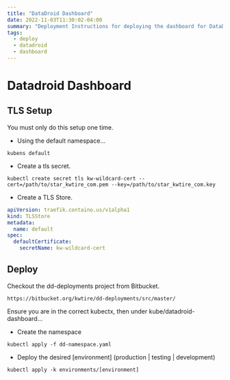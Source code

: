 ```yaml
---
title: "DataDroid Dashboard"
date: 2022-11-03T11:30:02-04:00
summary: "Deployment Instructions for deploying the dashboard for DataDroid"
tags:
  - deploy
  - datadroid
  - dashboard
---
```


# Datadroid Dashboard

## TLS Setup

You must only do this setup one time.  

- Using the default namespace...

`kubens default`

- Create a tls secret.

`kubectl create secret tls kw-wildcard-cert --cert=/path/to/star_kwtire_com.pem --key=/path/to/star_kwtire_com.key`

- Create a TLS Store.

```yaml
apiVersion: traefik.containo.us/v1alpha1
kind: TLSStore
metadata:
  name: default
spec:
  defaultCertificate:
    secretName: kw-wildcard-cert
```

## Deploy

Checkout the dd-deployments project from Bitbucket.

`https://bitbucket.org/kwtire/dd-deployments/src/master/`

Ensure you are in the correct kubectx, then under kube/datadroid-dashboard...

- Create the namespace

`kubectl apply -f dd-namespace.yaml`

- Deploy the desired [environment] (production | testing | development)

`kubectl apply -k environments/[environment]`
